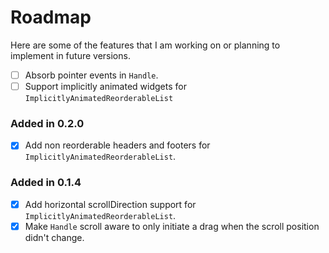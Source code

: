 # Roadmap

Here are some of the features that I am working on or planning to implement in future versions.

- [ ] Absorb pointer events in `Handle`.
- [ ] Support implicitly animated widgets for `ImplicitlyAnimatedReorderableList`

### Added in 0.2.0

- [x] Add non reorderable headers and footers for `ImplicitlyAnimatedReorderableList`.

### Added in 0.1.4

- [x] Add horizontal scrollDirection support for `ImplicitlyAnimatedReorderableList`.
- [x] Make `Handle` scroll aware to only initiate a drag when the scroll position didn't change.